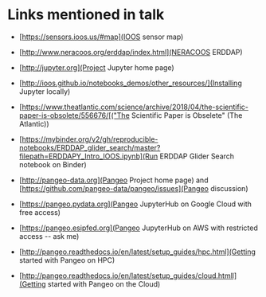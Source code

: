 # Links mentioned in talk

* [https://sensors.ioos.us/#map](IOOS sensor map)
* [http://www.neracoos.org/erddap/index.html](NERACOOS ERDDAP)
* [http://jupyter.org](Project Jupyter home page)
* [http://ioos.github.io/notebooks_demos/other_resources/](Installing Jupyter locally)
* [https://www.theatlantic.com/science/archive/2018/04/the-scientific-paper-is-obsolete/556676/[("The Scientific Paper is Obselete" (The Atlantic))
* [https://mybinder.org/v2/gh/reproducible-notebooks/ERDDAP_glider_search/master?filepath=ERDDAPY_Intro_IOOS.ipynb](Run ERDDAP Glider Search notebook on Binder)

* [http://pangeo-data.org](Pangeo Project home page) and [https://github.com/pangeo-data/pangeo/issues](Pangeo discussion) 
* [https://pangeo.pydata.org](Pangeo JupyterHub on Google Cloud with free access)
* [https://pangeo.esipfed.org](Pangeo JupyterHub on AWS with restricted access -- ask me)
* [http://pangeo.readthedocs.io/en/latest/setup_guides/hpc.html](Getting started with Pangeo on HPC)
* [http://pangeo.readthedocs.io/en/latest/setup_guides/cloud.htmll](Getting started with Pangeo on the Cloud)



